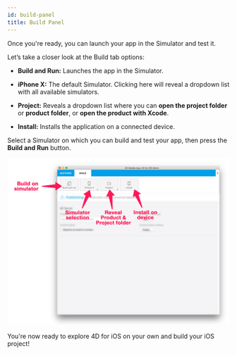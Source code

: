 ```yaml
---
id: build-panel
title: Build Panel
---
```


Once you're ready, you can launch your app in the Simulator and test it.

Let’s take a closer look at the Build tab options:

* **Build and Run:** Launches the app in the Simulator.

* **iPhone X:** The default Simulator. Clicking here will reveal a dropdown list with all available simulators.

* **Project:** Reveals a dropdown list where you can **open the project folder** or **product folder**, or **open the product with Xcode**.

* **Install:** Installs the application on a connected device.

Select a Simulator on which you can build and test your app, then press the **Build and Run** button.

![BuildTab](assets/en/project-editor/Build-Tab-4D-for-iOS.png)

You're now ready to explore 4D for iOS on your own and build your iOS project!

